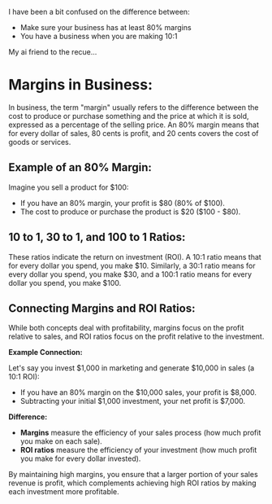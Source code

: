 I have been a bit confused on the difference between:
- Make sure your business has at least 80% margins
- You have a business when you are making 10:1

My ai friend to the recue...

# Margins in Business:

In business, the term "margin" usually refers to the difference between the cost to produce or purchase something and the price at which it is sold, expressed as a percentage of the selling price. An 80% margin means that for every dollar of sales, 80 cents is profit, and 20 cents covers the cost of goods or services.

## Example of an 80% Margin:

Imagine you sell a product for $100:

- If you have an 80% margin, your profit is \$80 (80% of $100).
- The cost to produce or purchase the product is \$20 ($100 - $80).

## 10 to 1, 30 to 1, and 100 to 1 Ratios:

These ratios indicate the return on investment (ROI). A 10:1 ratio means that for every dollar you spend, you make \$10. Similarly, a 30:1 ratio means for every dollar you spend, you make \$30, and a 100:1 ratio means for every dollar you spend, you make $100.

## Connecting Margins and ROI Ratios:

While both concepts deal with profitability, margins focus on the profit relative to sales, and ROI ratios focus on the profit relative to the investment.

**Example Connection:**

Let's say you invest \$1,000 in marketing and generate $10,000 in sales (a 10:1 ROI):

- If you have an 80% margin on the \$10,000 sales, your profit is $8,000.
- Subtracting your initial \$1,000 investment, your net profit is $7,000.

**Difference:**

- **Margins** measure the efficiency of your sales process (how much profit you make on each sale).
- **ROI ratios** measure the efficiency of your investment (how much profit you make for every dollar invested).

By maintaining high margins, you ensure that a larger portion of your sales revenue is profit, which complements achieving high ROI ratios by making each investment more profitable.
